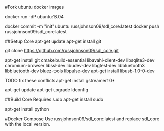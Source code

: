 #Fork ubuntu
docker images


docker run -dP ubuntu:18.04




docker commit -m "init" ubuntu russjohnson09/sdl_core:latest
docker push russjohnson09/sdl_core:latest


##Setup Core
apt-get update
apt-get install git

git clone https://github.com/russjohnson09/sdl_core.git


apt-get install git cmake build-essential libavahi-client-dev libsqlite3-dev chromium-browser libssl-dev libudev-dev libgtest-dev libbluetooth3 libbluetooth-dev bluez-tools libpulse-dev
apt-get install libusb-1.0-0-dev

TODO fix these conflicts
apt-get install gstreamer1.0* 

apt-get update
apt-get upgrade
ldconfig



##Build Core Requires sudo
apt-get install sudo

apt-get install python








#Docker Compose
Use russjohnson09/sdl_core:latest and replace sdl_core with the local version.



